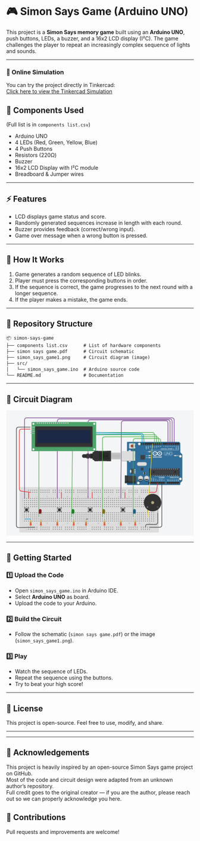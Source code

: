 # 🎮 Simon Says Game (Arduino UNO)

This project is a **Simon Says memory game** built using an **Arduino UNO**, push buttons, LEDs, a buzzer, and a 16x2 LCD display (I²C). The game challenges the player to repeat an increasingly complex sequence of lights and sounds.

---
### 🔗 Online Simulation
You can try the project directly in Tinkercad:  
[Click here to view the Tinkercad Simulation](https://www.tinkercad.com/things/40bbdwznFUJ-simon-says-game)
## 🔧 Components Used
(Full list is in `components list.csv`)

- Arduino UNO  
- 4 LEDs (Red, Green, Yellow, Blue)  
- 4 Push Buttons  
- Resistors (220Ω)  
- Buzzer  
- 16x2 LCD Display with I²C module  
- Breadboard & Jumper wires  

---

## ⚡ Features
- LCD displays game status and score.  
- Randomly generated sequences increase in length with each round.  
- Buzzer provides feedback (correct/wrong input).  
- Game over message when a wrong button is pressed.  

---

## 📜 How It Works
1. Game generates a random sequence of LED blinks.  
2. Player must press the corresponding buttons in order.  
3. If the sequence is correct, the game progresses to the next round with a longer sequence.  
4. If the player makes a mistake, the game ends.  

---

## 📂 Repository Structure
```
📦 simon-says-game
├── components list.csv      # List of hardware components
├── simon says game.pdf      # Circuit schematic
├── simon_says_game1.png     # Circuit diagram (image)
├── src/
│   └── simon_says_game.ino  # Arduino source code
└── README.md                # Documentation
```

---

## 🔌 Circuit Diagram
![Circuit](simon_says_game1.png)

---

## 🚀 Getting Started

### 1️⃣ Upload the Code
- Open `simon_says_game.ino` in Arduino IDE.  
- Select **Arduino UNO** as board.  
- Upload the code to your Arduino.

### 2️⃣ Build the Circuit
- Follow the schematic (`simon says game.pdf`) or the image (`simon_says_game1.png`).  

### 3️⃣ Play
- Watch the sequence of LEDs.  
- Repeat the sequence using the buttons.  
- Try to beat your high score!  

---

## 📄 License
This project is open-source. Feel free to use, modify, and share.  

---
---

## 🙏 Acknowledgements
This project is heavily inspired by an open-source Simon Says game project on GitHub.  
Most of the code and circuit design were adapted from an unknown author’s repository.  
Full credit goes to the original creator — if you are the author, please reach out so we can properly acknowledge you here.

## 🤝 Contributions
Pull requests and improvements are welcome!  
